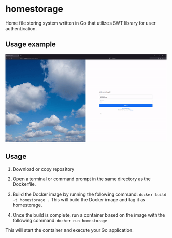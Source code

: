 # homestorage
Home file storing system written in Go that utilizes SWT library for user authentication.

## Usage example
![Alt Text](homestorage_gif.gif)

## Usage
1. Download or copy repository
2. Open a terminal or command prompt in the same directory as the Dockerfile.
3. Build the Docker image by running the following command:
`docker build -t homestorage .`
This will build the Docker image and tag it as homestorage.

5. Once the build is complete, run a container based on the image with the following command:
`docker run homestorage`

This will start the container and execute your Go application.
